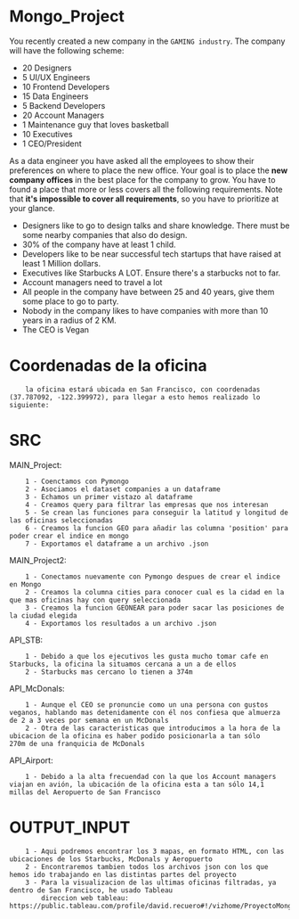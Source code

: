 # Mongo_Project

You recently created a new company in the `GAMING industry`. The company will have the following scheme:

- 20 Designers
- 5 UI/UX Engineers
- 10 Frontend Developers
- 15 Data Engineers
- 5 Backend Developers
- 20 Account Managers
- 1 Maintenance guy that loves basketball
- 10 Executives
- 1 CEO/President

As a data engineer you have asked all the employees to show their preferences on where to place the new office.
Your goal is to place the **new company offices** in the best place for the company to grow.
You have to found a place that more or less covers all the following requirements.
Note that **it's impossible to cover all requirements**, so you have to prioritize at your glance.

- Designers like to go to design talks and share knowledge. There must be some nearby companies that also do design.
- 30% of the company have at least 1 child.
- Developers like to be near successful tech startups that have raised at least 1 Million dollars.
- Executives like Starbucks A LOT. Ensure there's a starbucks not to far.
- Account managers need to travel a lot
- All people in the company have between 25 and 40 years, give them some place to go to party.
- Nobody in the company likes to have companies with more than 10 years in a radius of 2 KM.
- The CEO is Vegan


# Coordenadas de la oficina

        la oficina estará ubicada en San Francisco, con coordenadas (37.787092, -122.399972), para llegar a esto hemos realizado lo siguiente:


# SRC

MAIN_Project:
    
        1 - Coenctamos con Pymongo
        2 - Asociamos el dataset companies a un dataframe
        3 - Echamos un primer vistazo al dataframe
        4 - Creamos query para filtrar las empresas que nos interesan
        5 - Se crean las funciones para conseguir la latitud y longitud de las oficinas seleccionadas
        6 - Creamos la funcion GEO para añadir las columna 'position' para poder crear el indice en mongo
        7 - Exportamos el dataframe a un archivo .json
        
MAIN_Project2:

        1 - Conectamos nuevamente con Pymongo despues de crear el indice en Mongo
        2 - Creamos la columna cities para conocer cual es la cidad en la que mas oficinas hay con query seleccionada
        3 - Creamos la funcion GEONEAR para poder sacar las posiciones de la ciudad elegida
        4 - Exportamos los resultados a un archivo .json
        
API_STB:

        1 - Debido a que los ejecutivos les gusta mucho tomar cafe en Starbucks, la oficina la situamos cercana a un a de ellos
        2 - Starbucks mas cercano lo tienen a 374m
        
API_McDonals:

        1 - Aunque el CEO se pronuncie como un una persona con gustos veganos, hablando mas detenidamente con él nos confiesa que almuerza             de 2 a 3 veces por semana en un McDonals
        2 - Otra de las caracteristicas que introducimos a la hora de la ubicacion de la oficina es haber podido posicionarla a tan sólo               270m de una franquicia de McDonals
        
API_Airport:
    
        1 - Debido a la alta frecuendad con la que los Account managers viajan en avión, la ubicación de la oficina esta a tan sólo 14,1               millas del Aeropuerto de San Francisco
        

       
# OUTPUT_INPUT

        1 - Aqui podremos encontrar los 3 mapas, en formato HTML, con las ubicaciones de los Starbucks, McDonals y Aeropuerto
        2 - Encontraremos tambien todos los archivos json con los que hemos ido trabajando en las distintas partes del proyecto
        3 - Para la visualizacion de las ultimas oficinas filtradas, ya dentro de San Francisco, he usado Tableau
            direccion web tableau: https://public.tableau.com/profile/david.recuero#!/vizhome/ProyectoMongo/Hoja2



